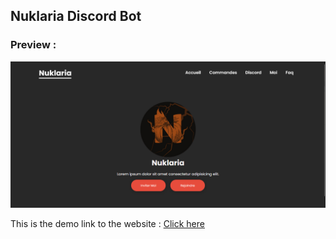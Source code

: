 ## Nuklaria Discord Bot

### Preview : 

<img src="preview.png" alt="">

This is the demo link to the website : [Click here](https://Asunna4.github.io/NuklariaDiscordBot)